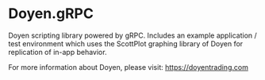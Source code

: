 # Doyen.gRPC
Doyen scripting library powered by gRPC. Includes an example application / test environment which uses the ScottPlot graphing library of Doyen for replication of in-app behavior.

For more information about Doyen, please visit:
https://doyentrading.com
